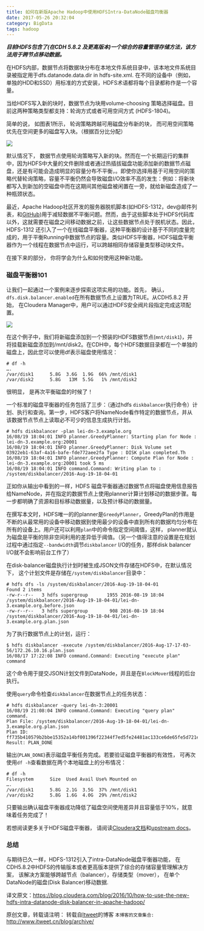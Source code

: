 ```yaml
---
title: 如何在新版Apache Hadoop中使用HDFSIntra-DataNode磁盘均衡器
date: 2017-05-26 20:32:04
category: BigData
tags: hadoop
---
```

***目前HDFS包含了(在CDH 5.8.2 及更高版本)一个综合的容量管理存储方法，该方法用于跨节点移动数据。***

在HDFS内部，数据节点将数据块分布在本地文件系统目录中，该本地文件系统目录被指定用于dfs.datanode.data.dir in hdfs-site.xml. 在不同的设备中（例如，单独的HDD和SSD）用标准的方式安装，HDFS术语都将每个目录都称作是一个容量。

当给HDFS写入新的块时，数据节点为块用volume-choosing 策略选择磁盘。目前这两种策略类型都支持：轮询方式或者可用空间方式 (HDFS-1804)。

简单的说， 如图表1所示， 轮询策略跨越可用磁盘分布新的块， 而可用空间策略优先在空间更多的磁盘写入块。（根据百分比分配）

![](https://github.com/itweet/labs/raw/master/BigData/img/balancer.png)

默认情况下， 数据节点使用轮询策略写入新的块。然而在一个长期运行的集群中，因为HDFS中大量的文件删除或者通过热插拔磁盘功能添加新的数据节点磁盘，还是有可能会造成明显的容量分布不平衡，。即使你选择用基于可用空间的策略代替轮询策略，容量不平衡仍然会导致磁盘I/O效率不高的发生：例如：将新块都写入到新加的空磁盘中而在这期间其他磁盘被闲置在一旁，就给新磁盘造成了一种瓶颈状态。

最近，Apache Hadoop社区开发的服务器脱机脚本(如HDFS-1312，dev@邮件列表，和[GitHub](https://github.com/schmmd/hadoop-balancer))用于减轻数据不平衡问题。然而，由于这些脚本处于HDFS代码库以外，这就需要在磁盘之间移动数据之前，让这些数据节点处于脱机状态。因此， HDFS-1312 还引入了一个在线磁盘平衡器，这种平衡器的设计基于不同的度量完成的，用于平衡Running中数据节点的容量。类似HDFS平衡器，HDFS磁盘平衡器作为一个线程在数据节点中运行，可以跨越相同存储容量类型移动块文件。

在接下来的部分， 你将学会为什么和如何使用这种新功能。

### 磁盘平衡器101

让我们一起通过一个案例来逐步探索这项实用的功能。首先， 确认，`dfs.disk.balancer.enabled`在所有数据节点上设置为TRUE。从CDH5.8.2 开始， 在Cloudera Manager中，用户可以通过HDFS安全阀片段指定完成这项配置。

![](https://github.com/itweet/labs/raw/master/BigData/img/balancer-f2.png)

在这个例子中，我们将新磁盘添加到一个预装的HDFS数据节点(`mnt/disk1`)，并将挂载新磁盘添加到/mnt/disk2。在CDH中，每个HDFS数据目录都在一个单独的磁盘上，因此您可以使用df表示磁盘使用情况：

```
# df -h
….
/var/disk1      5.8G  3.6G  1.9G  66% /mnt/disk1
/var/disk2      5.8G   13M  5.5G   1% /mnt/disk2
```

很明显， 是再次平衡磁盘的时候了！

一个标准的磁盘平衡器的任务包括了三步：（通过hdfs `diskbalancer`执行命令）计划、执行和查询。第一步，HDFS客户将NameNode看作特定的数据节点，并从该数据节点节点上读取必不可少的信息生成执行计划。

```
# hdfs diskbalancer -plan lei-dn-3.example.org
16/08/19 18:04:01 INFO planner.GreedyPlanner: Starting plan for Node : lei-dn-3.example.org:20001
16/08/19 18:04:01 INFO planner.GreedyPlanner: Disk Volume set 03922eb1-63af-4a16-bafe-fde772aee2fa Type : DISK plan completed.Th
16/08/19 18:04:01 INFO planner.GreedyPlanner: Compute Plan for Node : lei-dn-3.example.org:20001 took 5 ms
16/08/19 18:04:01 INFO command.Command: Writing plan to : /system/diskbalancer/2016-Aug-19-18-04-01
```

正如你从输出中看到的一样，HDFS 磁盘平衡器通过数据节点将磁盘使用信息报告给NameNode，并在指定的数据节点上使用planner计算计划移动的数据步骤。每一步都明确了资源和目标移动数据量，以及预计移动的数据量。

在撰写本文时，HDFS唯一的的planner是`GreedyPlanner`，GreedyPlan的作用是不断的从最常用的设备中移动数据到使用最少的设备中直到所有的数据均匀分布在所有的设备上。用户还可以利用`plan`中的命令指定空间阈值，这样， planner就认为磁盘是平衡的除非空间利用的差异低于阈值。（另一个值得注意的设置是在规划过程中通过指定`--bandwidth`调节`diskbalancer` I/O的任务，那样disk balancer I/O就不会影响前台工作了）

在disk-balancer磁盘执行计划时被生成JSON文件存储在HDFS中，在默认情况下， 这个计划文件是存储在`/system/diskbalancer`目录中：

```
# hdfs dfs -ls /system/diskbalancer/2016-Aug-19-18-04-01
Found 2 items
-rw-r--r--   3 hdfs supergroup       1955 2016-08-19 18:04 /system/diskbalancer/2016-Aug-19-18-04-01/lei-dn-3.example.org.before.json
-rw-r--r--   3 hdfs supergroup        908 2016-08-19 18:04 /system/diskbalancer/2016-Aug-19-18-04-01/lei-dn-3.example.org.plan.json
```

为了执行数据节点上的计划，运行：

```
$ hdfs diskbalancer -execute /system/diskbalancer/2016-Aug-17-17-03-56/172.26.10.16.plan.json
16/08/17 17:22:08 INFO command.Command: Executing "execute plan" command
```

这个命令用于提交JSON计划文件到DataNode，并且是在`BlockMover`线程的后台执行。

使用`query`命令检查`diskbalancer`在数据节点上的任务状态：

```
# hdfs diskbalancer -query lei-dn-3:20001
16/08/19 21:08:04 INFO command.Command: Executing "query plan" command.
Plan File: /system/diskbalancer/2016-Aug-19-18-04-01/lei-dn-3.example.org.plan.json
Plan ID: ff735b410579b2bbe15352a14bf001396f22344f7ed5fe24481ac133ce6de65fe5d721e223b08a861245be033a82469d2ce943aac84d9a111b542e6c63b40e75
Result: PLAN_DONE
```

输出(`PLAN_DONE`)表示磁盘平衡任务完成。若要验证磁盘平衡器的有效性， 可再次使用`df -h`查看数据在两个本地磁盘上的分布情况：

```
# df -h
Filesystem      Size  Used Avail Use% Mounted on
….
/var/disk1      5.8G  2.1G  3.5G  37% /mnt/disk1
/var/disk2      5.8G  1.6G  4.0G  29% /mnt/disk2
```

只要输出确认磁盘平衡器成功降低了磁盘空间使用差异并且容量低于10%，就意味着任务完成了！

若想阅读更多关于HDFS磁盘平衡器， 请阅读[Cloudera文档](http://www.cloudera.com/documentation/enterprise/latest/topics/admin_hdfs_balancer.html)和[upstream docs](http://www.cloudera.com/documentation/enterprise/latest/topics/admin_hdfs_balancer.html)。

### 总结

与期待已久一样，HDFS-1312引入了intra-DataNode磁盘平衡器功能， 在CDH5.8.2中HDFS的传输版本或者更高版本提供了综合的存储容量管理解决方案， 该解决方案能够跨越节点（balancer），存储类型（mover）， 在单个DataNode的磁盘(Disk Balancer)移动数据.

译文原文：https://blog.cloudera.com/blog/2016/10/how-to-use-the-new-hdfs-intra-datanode-disk-balancer-in-apache-hadoop/

原创文章，转载请注明： 转载自[Itweet](http://www.itweet.cn)的博客
`本博客的文章集合:` http://www.itweet.cn/blog/archive/